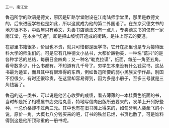     三一、南江堂 

   鲁迅所学的欧语是德文，原因是矿路学堂附设在江南陆师学堂里，那里是教德文的，后来进医学校也是如此，所以这就成为他的第二外国语了。在东京买德文书的地方很不多，中西屋只有英文，丸善书店德法文有一点儿，专卖德文书的仅有一家南江堂，在本乡“切通”，即是把山坡切开造成的街路，是往上野去的要道。

   在那里书籍很多，价目也不贵，就只可惜都是医学书，它开在那里也是专为接待医科大学的师生们的。可是它有几种德文小丛书，大都价廉物美，一种名“葛兴”的是各种学艺的总结，每册日金四角；又一种名“勒克拉谟”，纸面，每册一角至五角，看号数多少，什么书都有，不知道有几千号了。穷学生本来没有什么钱买书，这丛书最为适宜，而且其中有很难得的东西，例如鲁迅所要的弱小民族文学作品，别国不但很少，有时还很珍贵，在这里却容易得到，因为多是小册子，至多三号就是三角钱罢了。

   鲁迅的这一类书，可以说是他苦心收罗的成绩，看去薄薄的一本桂黄色纸面的书，当时却是托了相模屋书店交给丸善，特地写信向出版所去要来的，发单上开列好些种，一总价格却不过两三元。其中也有在旧书摊上得来的，如匈牙利人裴彖飞的小说，原价一角，大概七八分钱买来的吧，订书的铁丝已烂，书页也散了，可是谁料得到这是他所顶珍重的一册书呢。

